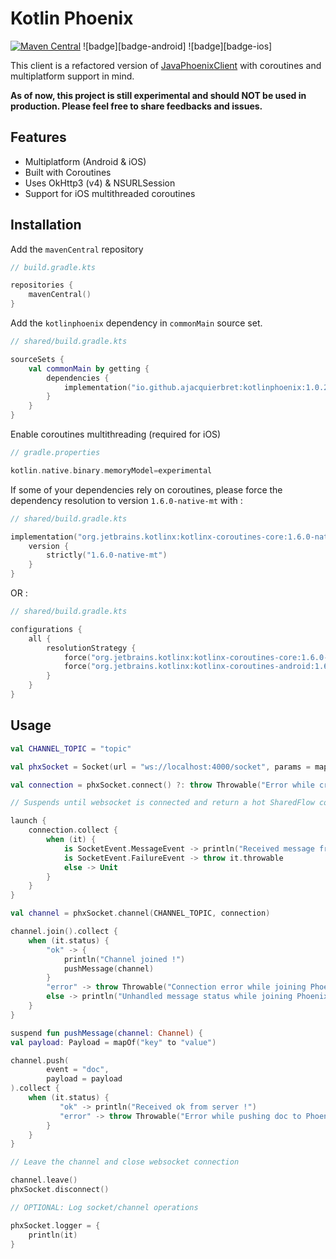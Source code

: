 # Kotlin Phoenix

[![Maven Central](https://img.shields.io/maven-central/v/io.github.ajacquierbret/kotlinphoenix.svg?label=Maven%20Central)](https://search.maven.org/search?q=g:%22io.github.ajacquierbret%22%20AND%20a:%22kotlinphoenix%22)
![badge][badge-android]
![badge][badge-ios]

This client is a refactored version of [JavaPhoenixClient](https://github.com/dsrees/JavaPhoenixClient) with coroutines and multiplatform support in mind.

**As of now, this project is still experimental and should NOT be used in production.
Please feel free to share feedbacks and issues.**

## Features

- Multiplatform (Android & iOS)
- Built with Coroutines
- Uses OkHttp3 (v4) & NSURLSession
- Support for iOS multithreaded coroutines

## Installation

Add the `mavenCentral` repository

```kotlin
// build.gradle.kts

repositories {
	mavenCentral()
}
```

Add the `kotlinphoenix` dependency in `commonMain` source set.

```kotlin
// shared/build.gradle.kts

sourceSets {
	val commonMain by getting {
		dependencies {
			implementation("io.github.ajacquierbret:kotlinphoenix:1.0.2")
		}
	}
}
```

Enable coroutines multithreading (required for iOS)

```kotlin
// gradle.properties

kotlin.native.binary.memoryModel=experimental
```

If some of your dependencies rely on coroutines, please force the dependency resolution to version `1.6.0-native-mt` with :

```kotlin
// shared/build.gradle.kts

implementation("org.jetbrains.kotlinx:kotlinx-coroutines-core:1.6.0-native-mt") {
    version {
        strictly("1.6.0-native-mt")
    }
}
```

OR :

```kotlin
// shared/build.gradle.kts

configurations {
    all {
        resolutionStrategy {
            force("org.jetbrains.kotlinx:kotlinx-coroutines-core:1.6.0-native-mt")
            force("org.jetbrains.kotlinx:kotlinx-coroutines-android:1.6.0-native-mt")
        }
    }
}
```

## Usage

```kotlin
val CHANNEL_TOPIC = "topic"

val phxSocket = Socket(url = "ws://localhost:4000/socket", params = mapOf("token" to token), scope = coroutineScope)

val connection = phxSocket.connect() ?: throw Throwable("Error while creating socket")

// Suspends until websocket is connected and return a hot SharedFlow collector

launch {
    connection.collect {
        when (it) {
            is SocketEvent.MessageEvent -> println("Received message from server !")
            is SocketEvent.FailureEvent -> throw it.throwable
            else -> Unit
        }
    }
}

val channel = phxSocket.channel(CHANNEL_TOPIC, connection)

channel.join().collect {
	when (it.status) {
	    "ok" -> {
	    	println("Channel joined !")
	    	pushMessage(channel)
	    }
	    "error" -> throw Throwable("Connection error while joining Phoenix channel : $it")
	    else -> println("Unhandled message status while joining Phoenix channel : ${it.status}")
	}
}

suspend fun pushMessage(channel: Channel) {
val payload: Payload = mapOf("key" to "value")

channel.push(
    	event = "doc",
    	payload = payload
).collect {
	when (it.status) {
           "ok" -> println("Received ok from server !")
           "error" -> throw Throwable("Error while pushing doc to Phoenix channel")
        }
	}
}

// Leave the channel and close websocket connection

channel.leave()
phxSocket.disconnect()

// OPTIONAL: Log socket/channel operations

phxSocket.logger = {
    println(it)
}
```